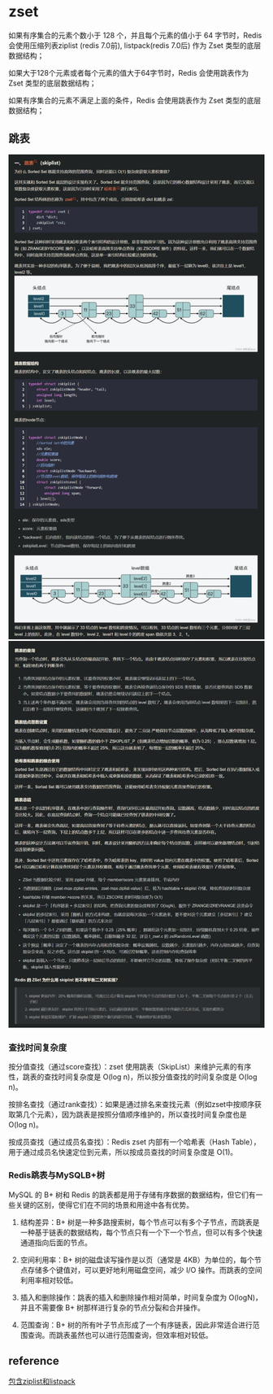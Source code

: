 # zset

如果有序集合的元素个数小于 128 个，并且每个元素的值小于 64 字节时，Redis 会使用压缩列表ziplist (redis 7.0前), listpack(redis 7.0后) 作为 Zset 类型的底层数据结构；

如果大于128个元素或者每个元素的值大于64字节时，Redis 会使用跳表作为 Zset 类型的底层数据结构；

如果有序集合的元素不满足上面的条件，Redis 会使用跳表作为 Zset 类型的底层数据结构；

## 跳表

![113](/Image/database/113.png)
![114](/Image/database/114.png)

### 查找时间复杂度

按分值查找（通过score查找）：zset 使用跳表（SkipList）来维护元素的有序性，跳表的查找时间复杂度是 O(log n)，所以按分值查找的时间复杂度是 O(log n)。

按排名查找（通过rank查找）：如果是通过排名来查找元素（例如zset中按顺序获取第几个元素），因为跳表是按照分值顺序维护的，所以查找时间复杂度也是 O(log n)。

按成员查找（通过成员名查找）：Redis zset 内部有一个哈希表（Hash Table），用于通过成员名快速定位到元素，所以按成员查找的时间复杂度是 O(1)。

### Redis跳表与MySQLB+树

MySQL 的 B+ 树和 Redis 的跳表都是用于存储有序数据的数据结构，但它们有一些关键的区别，使得它们在不同的场景和用途中各有优势。

1. 结构差异：B+ 树是一种多路搜索树，每个节点可以有多个子节点，而跳表是一种基于链表的数据结构，每个节点只有一个下一个节点，但可以有多个快速通道指向后面的节点。

2. 空间利用率：B+ 树的磁盘读写操作是以页（通常是 4KB）为单位的，每个节点存储多个键值对，可以更好地利用磁盘空间，减少 I/O 操作。而跳表的空间利用率相对较低。

3. 插入和删除操作：跳表的插入和删除操作相对简单，时间复杂度为 O(logN)，并且不需要像 B+ 树那样进行复杂的节点分裂和合并操作。

4. 范围查询：B+ 树的所有叶子节点形成了一个有序链表，因此非常适合进行范围查询。而跳表虽然也可以进行范围查询，但效率相对较低。

## reference

[包含ziplist和listpack](https://blog.csdn.net/u013277209/article/details/125998869)